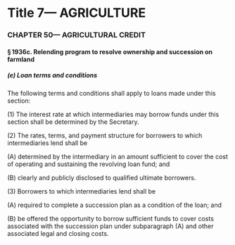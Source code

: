 
# Title 7— AGRICULTURE
### CHAPTER 50— AGRICULTURAL CREDIT
#### § 1936c. Relending program to resolve ownership and succession on farmland
##### (e) Loan terms and conditions

The following terms and conditions shall apply to loans made under this section:

(1) The interest rate at which intermediaries may borrow funds under this section shall be determined by the Secretary.

(2) The rates, terms, and payment structure for borrowers to which intermediaries lend shall be

(A) determined by the intermediary in an amount sufficient to cover the cost of operating and sustaining the revolving loan fund; and

(B) clearly and publicly disclosed to qualified ultimate borrowers.

(3) Borrowers to which intermediaries lend shall be

(A) required to complete a succession plan as a condition of the loan; and

(B) be offered the opportunity to borrow sufficient funds to cover costs associated with the succession plan under subparagraph (A) and other associated legal and closing costs.
